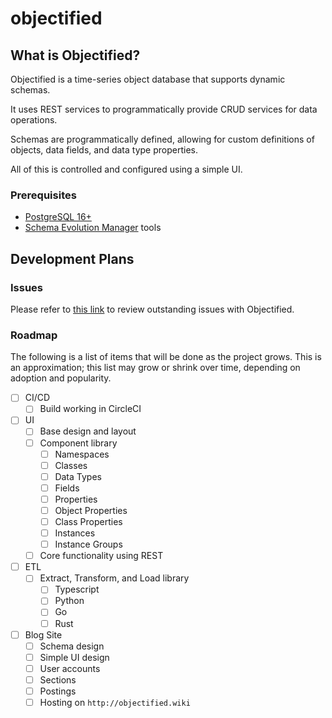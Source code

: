 # objectified 

## What is Objectified?

Objectified is a time-series object database that supports dynamic schemas.

It uses REST services to programmatically provide CRUD services for 
data operations.

Schemas are programmatically defined, allowing for custom definitions of
objects, data fields, and data type properties.

All of this is controlled and configured using a simple UI.

### Prerequisites

- [PostgreSQL 16+](https://www.postgresql.org/)
- [Schema Evolution Manager](https://github.com/mbryzek/schema-evolution-manager) tools

[//]: # (### How to build)

[//]: # ()
[//]: # (You need the latest versions of node and yarn.)

[//]: # ()
[//]: # (To install and use the latest version, using `nvm` to update your latest packages)

[//]: # (is recommended.  See [this link]&#40;https://github.com/nvm-sh/nvm&#41; for more information.)

[//]: # ()
[//]: # (After installing the latest versions of `npm` and `yarn`, follow these directions below.)

[//]: # ()
[//]: # (To build, simply type:)

[//]: # ()
[//]: # (```shell)

[//]: # (yarn install)

[//]: # (yarn build)

[//]: # (```)

[//]: # ()
[//]: # (From the top level of the project.)

[//]: # ()
[//]: # (### Installing the Database)

[//]: # ()
[//]: # (You will need to download the [schema evolution manager]&#40;https://github.com/mbryzek/schema-evolution-manager&#41;)

[//]: # (tools.)

[//]: # ()
[//]: # (Once downloaded and installed, install the database schema in the `objectified-data`)

[//]: # (project by using `yarn bootstrap` to bootstrap the database.  You must have)

[//]: # (Postgres installed.)

[//]: # ()
[//]: # (### Starting the services)

[//]: # ()
[//]: # (You will need to start two modules: the `objectified-services` module, and)

[//]: # (the `objectified-ui` module.  To start the `objectified-services`, use)

[//]: # (the following commands:)

[//]: # ()
[//]: # (```shell)

[//]: # (cd objectified-services)

[//]: # (yarn start)

[//]: # (```)

[//]: # ()
[//]: # (This will start the server on port 3001.  [Click here to explore the)

[//]: # (services documentation]&#40;objectified-services-old/README.md&#41;.)

[//]: # ()
[//]: # (Then, you will want to start the UI, `objectified-ui`.  To do so, use the)

[//]: # (following commands in a new terminal window:)

[//]: # ()
[//]: # (```shell)

[//]: # (cd objectified-ui)

[//]: # (yarn start)

[//]: # (```)

[//]: # ()
[//]: # (This will start the UI.)

[//]: # ()
[//]: # (Tune a browser to http://localhost:3000/.  Follow the instructions if you)

[//]: # (are a new user, or use the dashboard elements to build and maintain your)

[//]: # (schema.)

[//]: # ()
[//]: # ([Click here to explore the UI documentation]&#40;objectified-ui-old/README.md&#41;.)

## Development Plans

### Issues

Please refer to [this link](https://github.com/KenSuenobu/objectified/issues) to review
outstanding issues with Objectified.

### Roadmap

The following is a list of items that will be done as the project grows.  This is
an approximation; this list may grow or shrink over time, depending on adoption
and popularity.

- [ ] CI/CD
  - [ ] Build working in CircleCI

- [ ] UI
  - [ ] Base design and layout
  - [ ] Component library
    - [ ] Namespaces
    - [ ] Classes
    - [ ] Data Types
    - [ ] Fields
    - [ ] Properties
    - [ ] Object Properties
    - [ ] Class Properties
    - [ ] Instances
    - [ ] Instance Groups
  - [ ] Core functionality using REST

- [ ] ETL
  - [ ] Extract, Transform, and Load library
    - [ ] Typescript
    - [ ] Python
    - [ ] Go
    - [ ] Rust

- [ ] Blog Site
  - [ ] Schema design
  - [ ] Simple UI design
  - [ ] User accounts
  - [ ] Sections
  - [ ] Postings
  - [ ] Hosting on `http://objectified.wiki`
